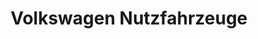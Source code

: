 ---
title: "Volkswagen Nutzfahrzeuge"
url: /braunschweig/volkswagen-nutzfahrzeuge/
shop: Autohaus
---